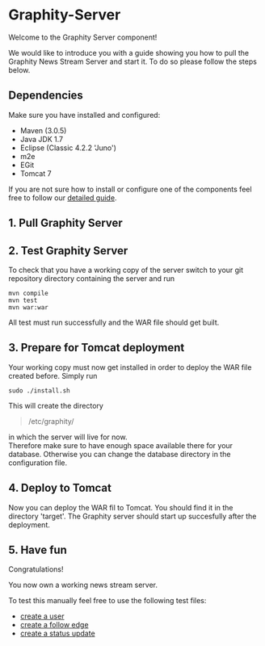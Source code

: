 Graphity-Server
===============

Welcome to the Graphity Server component!

We would like to introduce you with a guide showing you how to pull the Graphity News Stream Server and start it.
To do so please follow the steps below.


## Dependencies

Make sure you have installed and configured:
+ Maven (3.0.5)
+ Java JDK 1.7
+ Eclipse (Classic 4.2.2 'Juno')
+ m2e
+ EGit
+ Tomcat 7

If you are not sure how to install or configure one of the components feel free to follow our [detailed guide](DETAILED-SETUP-GUIDE.md).

## 1. Pull Graphity Server

## 2. Test Graphity Server

To check that you have a working copy of the server switch to your git repository directory containing the server and run

```
mvn compile
mvn test
mvn war:war
```

All test must run successfully and the WAR file should get built.

## 3. Prepare for Tomcat deployment

Your working copy must now get installed in order to deploy the WAR file created before.
Simply run

`sudo ./install.sh`

This will create the directory

>/etc/graphity/

in which the server will live for now.  
Therefore make sure to have enough space available there for your database.
Otherwise you can change the database directory in the configuration file.

## 4. Deploy to Tomcat

Now you can deploy the WAR fil to Tomcat.
You should find it in the directory 'target'.
The Graphity server should start up succesfully after the deployment.

## 5. Have fun

Congratulations!

You now own a working news stream server.  

To test this manually feel free to use the following test files:
* [create a user](src/test/java/de/metalcon/server/tomcat/createUser.html)
* [create a follow edge](src/test/java/de/metalcon/server/tomcat/createFriendship.html)
* [create a status update](src/test/java/de/metalcon/server/tomcat/createStatusUpdate.html)
